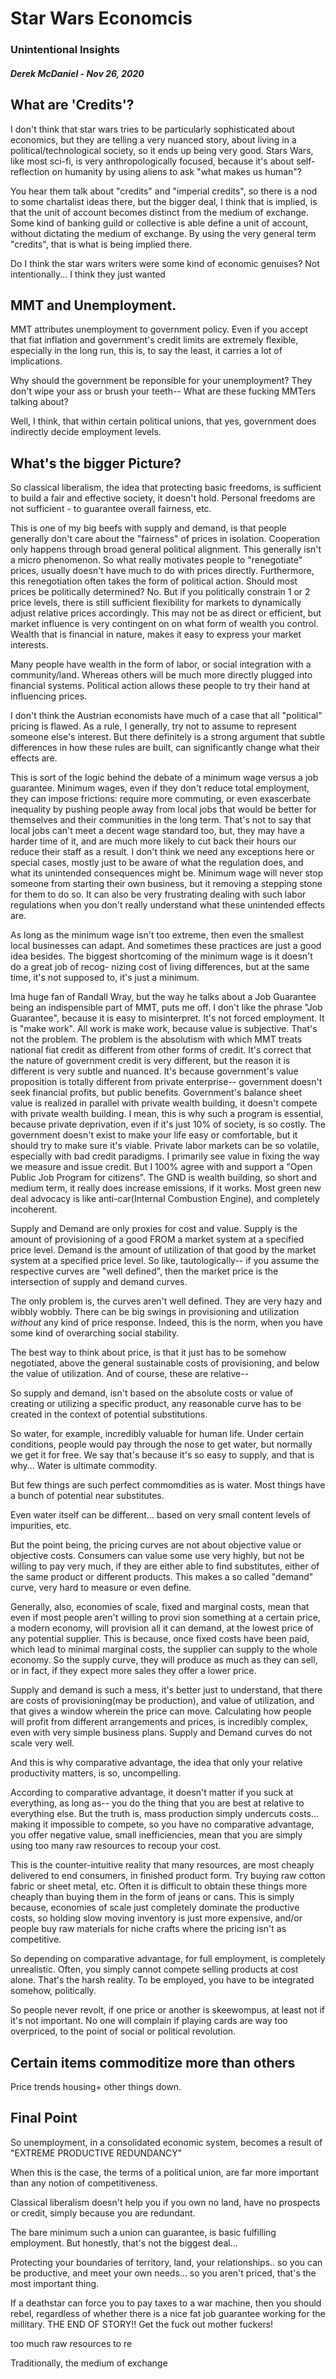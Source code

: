 # Star Wars Economcis
### Unintentional Insights
##### Derek McDaniel - Nov 26, 2020

## What are 'Credits'?

I don't think that star wars tries to be particularly sophisticated about economics, but they are telling
a very nuanced story, about living in a political/technological society, so it ends up being very good.
Stars Wars, like most sci-fi, is very anthropologically focused, because it's about self-reflection on
humanity by using aliens to ask "what makes us human"?

You hear them talk about "credits" and "imperial credits", so there is a nod to some chartalist ideas there,
but the bigger deal, I think that is implied, is that the unit of account becomes distinct from the medium
of exchange.  Some kind of banking guild or collective is able define a unit of account, without dictating the
medium of exchange.  By using the very general term "credits", that is what is being implied there.

Do I think the star wars writers were some kind of economic genuises? Not intentionally... I think they just
wanted 

## MMT and Unemployment.

MMT attributes unemployment to government policy.  Even if you accept that fiat inflation and government's credit
limits are extremely flexible, especially in the long run, this is, to say the least, it carries a lot of
implications.
 

Why should the government be reponsible for your unemployment? They don't wipe your ass or brush your teeth--
What are these fucking MMTers talking about?

Well, I think, that within certain political unions, that yes, government does indirectly decide employment levels.

## What's the bigger Picture?

So classical liberalism, the idea that protecting basic freedoms, is sufficient to build a fair and effective society,
it doesn't hold.  Personal freedoms are not sufficient - to guarantee overall fairness, etc.

This is one of my big beefs with supply and demand, is that people generally don't care about the "fairness" of prices
in isolation.  Cooperation only happens through broad general political alignment.  This generally isn't a micro
phenomenon.  So what really motivates people to "renegotiate" prices, usually doesn't have much to do with prices directly.
Furthermore, this renegotiation often takes the form of political action.  Should most prices be politically determined?
No. But if you politically constrain 1 or 2 price levels, there is still sufficient flexibility for markets to dynamically
adjust relative prices accordingly.  This may not be as direct or efficient, but market influence is very contingent on
on what form of wealth you control.  Wealth that is financial in nature, makes it easy to express your market interests.

Many people have wealth in the form of labor, or social integration with a community/land.  Whereas others will be much
more directly plugged into financial systems.  Political action allows these people to try their hand at influencing
prices.

I don't think the Austrian economists have much of a case that all "political" pricing is flawed.  As a rule, I generally,
try not to assume to represent someone else's interest.  But there definitely is a strong argument that subtle differences
in how these rules are built, can significantly change what their effects are.

This is sort of the logic behind the debate of a minimum wage versus a job guarantee.  Minimum wages, even if they don't
reduce total employment, they can impose frictions: require more commuting, or even exascerbate inequality by pushing 
people away from local jobs that would be better for themselves and their communities in the long term.  That's not to
say that local jobs can't meet a decent wage standard too, but, they may have a harder time of it, and are much more 
likely to cut back their hours our reduce their staff as a result.  I don't think we need any exceptions here or special
cases, mostly just to be aware of what the regulation does, and what its unintended consequences might be.  Minimum wage
will never stop someone from starting their own business, but it removing a stepping stone for them to do so.  It can also
be very frustrating dealing with such labor regulations when you don't really understand what these unintended effects are.

As long as the minimum wage isn't too extreme, then even the smallest local businesses can adapt.  And sometimes these
practices are just a good idea besides.  The biggest shortcoming of the minimum wage is it doesn't do a great job of recog-
nizing cost of living differences, but at the same time, it's not supposed to, it's just a minimum.

Ima huge fan of Randall Wray, but the way he talks about a Job Guarantee being an indispensible part of MMT, puts me off.
I don't like the phrase "Job Guarantee", because it is easy to misinterpret.  It's not forced employment.  It is "make
work".  All work is make work, because value is subjective.  That's not the problem.  The problem is the absolutism
with which MMT treats national fiat credit as different from other forms of credit.  It's correct that the nature of
government credit is very different, but the reason it is different is very subtle and nuanced.  It's because 
government's value proposition is totally different from private enterprise-- government doesn't seek financial profits,
but public benefits.  Government's balance sheet value is realized in parallel with private wealth building, it doesn't
compete with private wealth building.  I mean, this is why such a program is essential, because private deprivation,
even if it's just 10% of society, is so costly.  The government doesn't exist to make your life easy or comfortable,
but it should try to make sure it's viable.  Private labor markets can be so volatile, especially with bad credit
paradigms.  I primarily see value in fixing the way we measure and issue credit.  But I 100% agree with and support
a "Open Public Job Program for citizens".  The GND is wealth building, so short and medium term, it really does
increase emissions, if it works.  Most green new deal advocacy is like anti-car(Internal Combustion Engine),
and completely incoherent.

Supply and Demand are only proxies for cost and value.  Supply is the amount of provisioning of a good FROM a market system
at a specified price level.  Demand is the amount of utilization of that good by the market system at a specified price level.
So like, tautologically-- if you assume the respective curves are "well defined", then the market price is the intersection
of supply and demand curves.

The only problem is, the curves aren't well defined.  They are very hazy and wibbly wobbly.  There can be big
swings in provisioning and utilization *without* any kind of price response.  Indeed, this is the norm, when you 
have some kind of overarching social stability.

The best way to think about price, is that it just has to be somehow negotiated, above the general sustainable costs
of provisioning, and below the value of utilization.  And of course, these are relative--

So supply and demand, isn't based on the absolute costs or value of creating or utilizing a specific product, any
reasonable curve has to be created in the context of potential substitutions.

So water, for example, incredibly valuable for human life.  Under certain conditions, people would pay through the
nose to get water, but normally we get it for free.  We say that's because it's so easy to supply, and that is
why...  Water is ultimate commodity.  

But few things are such perfect commomdities as is water.  Most things have a bunch of potential near substitutes.

Even water itself can be different... based on very small content levels of impurities, etc.

But the point being, the pricing curves are not about objective value or objective costs.  Consumers can value
some use very highly, but not be willing to pay very much, if they are either able to find substitutes, either
of the same product or different products.  This makes a so called "demand" curve, very hard to measure or
even define.  


Generally, also, economies of scale, fixed and marginal costs, mean that even if most people aren't willing to provi
sion something at a certain price, a modern economy, will provision all it can demand, at the lowest price of any
potential supplier.  This is because, once fixed costs have been paid, which lead to minimal marginal costs, the
supplier can supply to the whole economy.  So the supply curve, they will produce as much as they can sell,
or in fact, if they expect more sales they offer a lower price.

Supply and demand is such a mess, it's better just to understand, that there are costs of provisioning(may be production),
and value of utilization, and that gives a window wherein the price can move.  Calculating how people will profit from
different arrangements and prices, is incredibly complex, even with very simple business plans.  Supply and Demand 
curves do not scale very well.

And this is why comparative advantage, the idea that only your relative productivity matters, is so, uncompelling.

According to comparative advantage, it doesn't matter if you suck at everything, as long as-- you do the thing
that you are best at relative to everything else.  But the truth is, mass production simply undercuts costs...
making it impossible to compete, so you have no comparative advantage, you offer negative value, small inefficiencies,
mean that you are simply using too many raw resources to recoup your cost.

This is the counter-intuitive reality that many resources, are most cheaply delivered to end consumers, in finished
product form.  Try buying raw cotton fabric or sheet metal, etc.  Often it is difficult to obtain these things more
cheaply than buying them in the form of jeans or cans.  This is simply because, economies of scale just completely
dominate the productive costs, so holding slow moving inventory is just more expensive, and/or people buy raw 
materials for niche crafts where the pricing isn't as competitive.

So depending on comparative advantage, for full employment, is completely unrealistic.  Often, you simply cannot
compete selling products at cost alone.  That's the harsh reality.  To be employed, you have to be integrated
somehow, politically.

So people never revolt, if one price or another is skeewompus, at least not if it's not important.
No one will complain if playing cards are way too overpriced, to the point of social or political revolution.

## Certain items commoditize more than others

Price trends housing+ other things down.

## Final Point

So unemployment, in a consolidated economic system, becomes a result of "EXTREME PRODUCTIVE REDUNDANCY"

When this is the case, the terms of a political union, are far more important than any notion of competitiveness.

Classical liberalism doesn't help you if you own no land, have no prospects or credit, simply because you are redundant.

The bare minimum such a union can guarantee, is basic fulfilling employment.  But honestly, that's not the biggest deal...

Protecting your boundaries of territory, land, your relationships.. so you can be productive, and meet your own needs...
so you aren't priced, that's the most important thing.

If a deathstar can force you to pay taxes to a war machine, then you should rebel, regardless of whether there is 
a nice fat job guarantee working for the millitary.  THE END OF STORY!! Get the fuck out mother fuckers!

too much raw resources to re

Traditionally, the medium of exchange 
